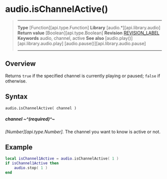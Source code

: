 
# audio.isChannelActive()

> --------------------- ------------------------------------------------------------------------------------------
> __Type__              [Function][api.type.Function]
> __Library__           [audio.*][api.library.audio]
> __Return value__      [Boolean][api.type.Boolean]
> __Revision__          [REVISION_LABEL](REVISION_URL)
> __Keywords__          audio, channel, active
> __See also__          [audio.play()][api.library.audio.play]
>								[audio.pause()][api.library.audio.pause]
> --------------------- ------------------------------------------------------------------------------------------


## Overview

Returns `true` if the specified channel is currently playing or paused; `false` if otherwise.

## Syntax

	audio.isChannelActive( channel )

##### channel ~^(required)^~
_[Number][api.type.Number]._ The channel you want to know is active or not.


## Example

`````lua
local isChannel1Active = audio.isChannelActive( 1 )
if isChannel1Active then
    audio.stop( 1 )
end
`````
